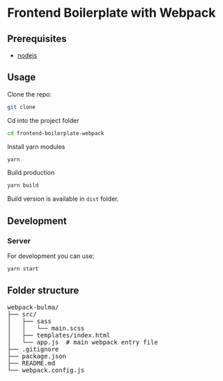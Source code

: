 
<h1>Frontend Boilerplate with Webpack</h1>

## Prerequisites

- [nodejs](https://nodejs.org/)

## Usage

Clone the repo:

```bash
git clone
```

Cd into the project folder

```bash
cd frontend-boilerplate-webpack
```

Install yarn modules

```bash
yarn
```

Build production

```bash
yarn build
```

Build version is available in `dist` folder.

## Development

### Server

For development you can use:

```bash
yarn start
```

## Folder structure

<pre>
webpack-bulma/
├── src/
│   ├── sass
│   │   └── main.scss
│   ├── templates/index.html
│   └── app.js  # main webpack entry file
├── .gitignore
├── package.json
├── README.md
└── webpack.config.js
</pre>
